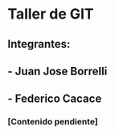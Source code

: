 # Taller de GIT

## Integrantes:

## - Juan Jose Borrelli

## - Federico Cacace

### [Contenido pendiente]

